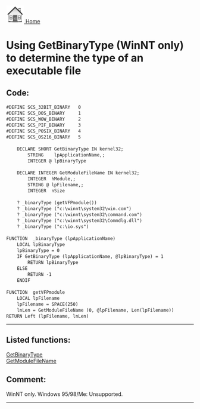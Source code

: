 [<img src="../images/home.png"> Home ](https://github.com/VFPX/Win32API)  

# Using GetBinaryType (WinNT only) to determine the type of an executable file

## Code:
```foxpro  
#DEFINE SCS_32BIT_BINARY   0
#DEFINE SCS_DOS_BINARY     1
#DEFINE SCS_WOW_BINARY     2
#DEFINE SCS_PIF_BINARY     3
#DEFINE SCS_POSIX_BINARY   4
#DEFINE SCS_OS216_BINARY   5

	DECLARE SHORT GetBinaryType IN kernel32;
		STRING    lpApplicationName,;
		INTEGER @ lpBinaryType

	DECLARE INTEGER GetModuleFileName IN kernel32;
		INTEGER  hModule,;
		STRING @ lpFilename,;
		INTEGER  nSize

    ? _binaryType (getVFPmodule())
    ? _binaryType ("c:\winnt\system32\win.com")
    ? _binaryType ("c:\winnt\system32\command.com")
    ? _binaryType ("c:\winnt\system32\Commdlg.dll")
    ? _binaryType ("c:\io.sys")

FUNCTION  _binaryType (lpApplicationName)
	LOCAL lpBinaryType
    lpBinaryType = 0
	IF GetBinaryType (lpApplicationName, @lpBinaryType) = 1
		RETURN lpBinaryType
	ELSE
		RETURN -1
	ENDIF

FUNCTION  getVFPmodule
	LOCAL lpFilename
	lpFilename = SPACE(250)
	lnLen = GetModuleFileName (0, @lpFilename, Len(lpFilename))
RETURN Left (lpFilename, lnLen)  
```  
***  


## Listed functions:
[GetBinaryType](../libraries/kernel32/GetBinaryType.md)  
[GetModuleFileName](../libraries/kernel32/GetModuleFileName.md)  

## Comment:
WinNT only. Windows 95/98/Me: Unsupported.  
  
***  

